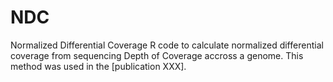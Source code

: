 # NDC
Normalized Differential Coverage
R code to calculate normalized differential coverage from sequencing Depth of Coverage accross a genome.
This method was used in the [publication XXX].
